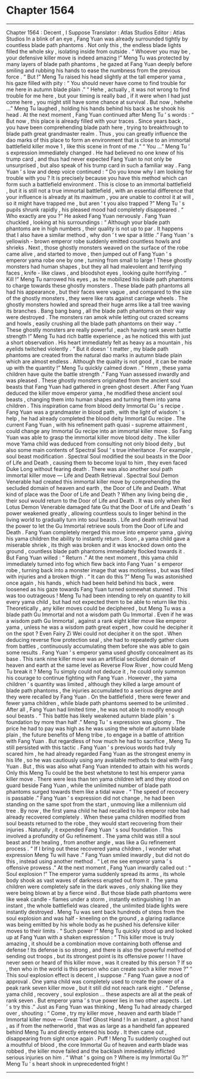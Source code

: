 
# Chapter 1564


---

Chapter 1564 : Decent , I Suppose
Translator :
Atlas Studios
Editor :
Atlas Studios
In a blink of an eye , Fang Yuan was already surrounded tightly by countless blade path phantoms . Not only this , the endless blade lights filled the whole sky , isolating inside from outside .
“ Whoever you may be , your defensive killer move is indeed amazing !” Meng Tu was protected by many layers of blade path phantoms , he gazed at Fang Yuan deeply before smiling and rubbing his hands to ease the numbness from the previous force .
“ But !” Meng Tu raised his head slightly at the tall emperor yama , his gaze filled with pity : “ You should never have come to find trouble for me here in autumn blade plain .”
“ Hehe , actually , it was not wrong to find trouble for me here , but your timing is really bad , if it were when I had just come here , you might still have some chance at survival . But now , hehehe …”
Meng Tu laughed , holding his hands behind his back as he shook his head .
At the next moment , Fang Yuan continued after Meng Tu ’ s words : “ But now , this place is already filled with your traces . Since years back , you have been comprehending blade path here , trying to breakthrough to blade path great grandmaster realm . Thus , you can greatly influence the dao marks of this place to form an environment that is close to an immortal battlefield killer move
1
, like this scene in front of me .”
“ You …” Meng Tu ’ s expression immediately changed . He had believed no one knew of his trump card , and thus had never expected Fang Yuan to not only be unsurprised , but also speak of his trump card in such a familiar way .
Fang Yuan ’ s low and deep voice continued : “ Do you know why I am looking for trouble with you ? It is precisely because you have this method which can form such a battlefield environment . This is close to an immortal battlefield , but it is still not a true immortal battlefield , with an essential difference that your influence is already at its maximum , you are unable to control it at will , so it might have trapped me , but aren ’ t you also trapped ?”
Meng Tu ’ s pupils shrunk rapidly , his pleased mood had completely disappeared .
“ Who exactly are you ?” He asked Fang Yuan nervously .
Fang Yuan chuckled , looking at his surroundings : “ Although your blade path phantoms are in high numbers , their quality is not up to par . It happens that I also have a similar method , why don ’ t we spar a little .”
Fang Yuan ’ s yellowish - brown emperor robe suddenly emitted countless howls and shrieks . Next , those ghostly monsters weaved on the surface of the robe came alive , and started to move , then jumped out of Fang Yuan ’ s emperor yama robe one by one , turning from small to large !
These ghostly monsters had human shapes , but they all had malevolent and terrifying faces , knife - like claws , and bloodshot eyes , looking quite horrifying .
“ Kill !” Meng Tu narrowed his eyes , as he mobilized his blade path phantoms to charge towards these ghostly monsters .
These blade path phantoms all had his appearance , but their faces were vague , and compared to the size of the ghostly monsters , they were like rats against carriage wheels .
The ghostly monsters howled and spread their huge arms like a tall tree waving its branches .
Bang bang bang , all the blade path phantoms on their way were destroyed .
The monsters ran amok while letting out crazed screams and howls , easily crushing all the blade path phantoms on their way .
“ These ghostly monsters are really powerful , each having rank seven battle strength !” Meng Tu had rich battle experience , as he noticed this with just a short observation . His heart immediately felt as heavy as a mountain , his eyelids twitched violently .
“ But it doesn ’ t matter , my blade path phantoms are created from the natural dao marks in autumn blade plain which are almost endless . Although the quality is not good , it can be made up with the quantity !”
Meng Tu quickly calmed down .
“ Hmm , these yama children have quite the battle strength .” Fang Yuan assessed inwardly and was pleased .
These ghostly monsters originated from the ancient soul beasts that Fang Yuan had gathered in green ghost desert .
After Fang Yuan deduced the killer move emperor yama , he modified these ancient soul beasts , changing them into human shapes and turning them into yama children .
This inspiration came from blood deity Immortal Gu ’ s recipe .
Fang Yuan was a grandmaster in blood path , with the light of wisdom ’ s help , he had already completed the blood deity Immortal Gu recipe .
The current Fang Yuan , with his refinement path quasi - supreme attainment , could change any Immortal Gu recipe into an immortal killer move .
So Fang Yuan was able to grasp the immortal killer move blood deity .
The killer move Yama child was deduced from consulting not only blood deity , but also some main contents of Spectral Soul ’ s true inheritance .
For example , soul beast modification .
Spectral Soul modified the soul beasts in the Door of Life and Death , causing them to become loyal to him , they even faced Duke Long without fearing death .
There was also another soul path immortal killer move — Life and Death Retrieval .
Spectral Soul Demon Venerable had created this immortal killer move by comprehending the secluded domain of heaven and earth , the Door of Life and Death .
What kind of place was the Door of Life and Death ?
When any living being die , their soul would return to the Door of Life and Death . It was only when Red Lotus Demon Venerable damaged fate Gu that the Door of Life and Death ’ s power weakened greatly , allowing countless souls to linger behind in the living world to gradually turn into soul beasts .
Life and death retrieval had the power to let the Gu Immortal retrieve souls from the Door of Life and Death .
Fang Yuan completely merged this move into emperor yama , giving his yama children the ability to instantly return .
Soon , a yama child gave a miserable shriek , its thigh was broken and it was knocked down onto the ground , countless blade path phantoms immediately flocked towards it .
But Fang Yuan willed : “ Return .”
At the next moment , this yama child immediately turned into fog which flew back into Fang Yuan ’ s emperor robe , turning back into a monster image that was motionless , but was filled with injuries and a broken thigh .
“ It can do this ?” Meng Tu was astonished once again , his hands , which had been held behind his back , were loosened as his gaze towards Fang Yuan turned somewhat stunned .
This was too outrageous !
Meng Tu had been intending to rely on quantity to kill every yama child , but had not expected them to be able to return like this .
Theoretically , any killer moves could be deciphered , but Meng Tu was a blade path Gu Immortal and not a wisdom path Gu Immortal . Even if he was a wisdom path Gu Immortal , against a rank eight killer move like emperor yama , unless he was a wisdom path great expert , how could he decipher it on the spot ?
Even Fairy Zi Wei could not decipher it on the spot .
When deducing reverse flow protection seal , she had to repeatedly gather clues from battles , continuously accumulating them before she was able to gain some results .
Fang Yuan ’ s emperor yama used ghostly concealment as its base . This rank nine killer move was an artificial secluded domain of heaven and earth at the same level as Reverse Flow River , how could Meng Tu break it ?
Meng Tu simply could not deduce it , he could only summon his courage to continue fighting with Fang Yuan .
However , the yama children ’ s quantity was limited , although they killed a large amount of blade path phantoms , the injuries accumulated to a serious degree and they were recalled by Fang Yuan .
On the battlefield , there were fewer and fewer yama children , while blade path phantoms seemed to be unlimited . After all , Fang Yuan had limited time , he was not able to modify enough soul beasts .
“ This battle has likely weakened autumn blade plain ’ s foundation by more than half .” Meng Tu ’ s expression was gloomy .
The price he had to pay was high as he was using the whole of autumn blade plain , the future benefits of Meng tribe , to engage in a battle of attrition with Fang Yuan .
But regardless of how much he had to sacrifice , Meng Tu still persisted with this tactic .
Fang Yuan ’ s previous words had truly scared him , he had already regarded Fang Yuan as the strongest enemy in his life , so he was cautiously using any available methods to deal with Fang Yuan .
But , this was also what Fang Yuan intended to attain with his words .
Only this Meng Tu could be the best whetstone to test his emperor yama killer move .
There were less than ten yama children left and they stood on guard beside Fang Yuan , while the unlimited number of blade path phantoms surged towards them like a tidal wave .
“ The speed of recovery is passable .” Fang Yuan ’ s expression did not change , he had been standing on the same spot from the start , unmoving like a millennium old tree .
By now , the first yama child he had recalled to his emperor robe had already recovered completely .
When these yama children modified from soul beasts returned to the robe , they would start recovering from their injuries . Naturally , it expended Fang Yuan ’ s soul foundation .
This involved a profundity of Gu refinement .
The yama child was still a soul beast and the healing , from another angle , was like a Gu refinement process .
“ If I bring out these recovered yama children , I wonder what expression Meng Tu will have .” Fang Yuan smiled inwardly , but did not do this , instead using another method .
“ Let me see emperor yama ’ s offensive prowess .” At the next moment , Fang Yuan inwardly called out : “ Soul explosion !”
The emperor yama suddenly spread its arms , its whole body shook as vast waves of darkness erupted out from it .
The yama children were completely safe in the dark waves , only shaking like they were being blown at by a fierce wind .
But those blade path phantoms were like weak candle - flames under a storm , instantly extinguishing !
In an instant , the whole battlefield was cleared , the unlimited blade lights were instantly destroyed .
Meng Tu was sent back hundreds of steps from the soul explosion and was half - kneeling on the ground , a glaring radiance was being emitted by his whole body as he pushed his defensive killer moves to their limits .
“ Such power !” Meng Tu quickly stood up and looked up at Fang Yuan with a shaken expression : “ This killer move is truly amazing , it should be a combination move containing both offense and defense ! Its defense is so strong , and there is also the powerful method of sending out troops , but its strongest point is its offensive power ! I have never seen or heard of this killer move , was it created by this person ? If so , then who in the world is this person who can create such a killer move ?”
“ This soul explosion effect is decent , I suppose .” Fang Yuan gave a nod of approval .
One yama child was completely used to create the power of a peak rank seven killer move , but it still did not reach rank eight .
“ Defense , yama child , recovery , soul explosion … these aspects are all at the peak of rank seven . But emperor yama ’ s true power lies in two other aspects . Let ’ s try this .”
Just as Fang Yuan was thinking , Meng Tu had already charged over , shouting : “ Come , try my killer move , heaven and earth blade !”
Immortal killer move — Great Thief Ghost Hand !
In an instant , a ghost hand , as if from the netherworld , that was as large as a handheld fan appeared behind Meng Tu and directly entered his body . It then came out , disappearing from sight once again .
Puff !
Meng Tu suddenly coughed out a mouthful of blood , the core Immortal Gu of heaven and earth blade was robbed , the killer move failed and the backlash immediately inflicted serious injuries on him .
“ What ’ s going on ? Where is my Immortal Gu ?!” Meng Tu ’ s heart shook in unprecedented fright !

---

